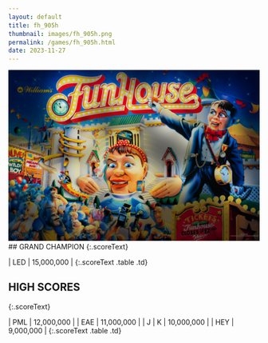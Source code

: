 ```yaml
---
layout: default
title: fh_905h
thumbnail: images/fh_905h.png
permalink: /games/fh_905h.html
date: 2023-11-27
---
```


<img src="../images/fh_905h.png" class="gameThumbnail img-fluid mx-auto align-middle">
## GRAND CHAMPION
{:.scoreText}

| LED | 15,000,000 | 
{:.scoreText .table .td}

## HIGH SCORES
{:.scoreText}

| PML | 12,000,000 | 
| EAE | 11,000,000 | 
| J | K | 10,000,000 | 
| HEY | 9,000,000 | 
{:.scoreText .table .td}
